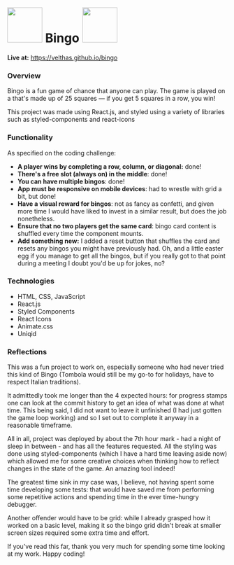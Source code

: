 
# <img src="https://cdn-icons-png.flaticon.com/512/2102/2102170.png" height="80px" width="80px"> </img>Bingo <img src="https://cdn-icons-png.flaticon.com/512/2102/2102170.png" height="80px" width="80px"> </img>

**Live at:** https://velthas.github.io/bingo

### Overview

Bingo is a fun game of chance that anyone can play. The game is played on a  that's made up of 25 squares — if you get 5 squares in a row, you win!

This project was made using React.js, and styled using a variety of libraries such as styled-components and react-icons
### Functionality
  
As specified on the coding challenge: 
-   **A player wins by completing a row, column, or diagonal:** done!
-   **There's a free slot (always on) in the middle**: done!
-   **You can have multiple bingos**: done!
-  **App must be responsive on mobile devices**: had to wrestle with grid a bit, but done!
-   **Have a visual reward for bingos**: not as fancy as confetti, and given more time I would have liked to invest in a similar result, but does the job nonetheless.
-   **Ensure that no two players get the same card**: bingo card content is shuffled every time the component mounts.
-   **Add something new:** I added a reset button that shuffles the card and resets any bingos you might have previously had. Oh, and a little easter egg if you manage to get all the bingos, but if you really got to that point during a meeting I doubt you'd be up for jokes, no?

### Technologies

 - HTML, CSS, JavaScript
 - React.js
 - Styled Components
-  React Icons
-  Animate.css
-  Uniqid

### Reflections
This was a fun project to work on, especially someone who had never tried this kind of Bingo (Tombola would still be my go-to for holidays, have to respect Italian traditions).

It admittedly took me longer than the 4 expected hours: for progress stamps one can look at the commit history to get an idea of what was done at what time. This being said, I did not want to leave it unfinished (I had just gotten the game loop working) and so I set out to complete it anyway in a reasonable timeframe.

All in all, project was deployed by about the 7th hour mark - had a night of sleep in between - and has all the features requested. All the styling was done using styled-components (which I have a hard time leaving aside now) which allowed me for some creative choices when thinking how to reflect changes in the state of the game. An amazing tool indeed!

The greatest time sink in my case was, I believe, not having spent some time developing some tests: that would have saved me from performing some repetitive actions and spending time in the ever time-hungry debugger. 

Another offender would have to be grid: while I already grasped how it worked on a basic level, making it so the bingo grid didn't break at smaller screen sizes required some extra time and effort. 

If you've read this far, thank you very much for spending some time looking at my work. Happy coding!